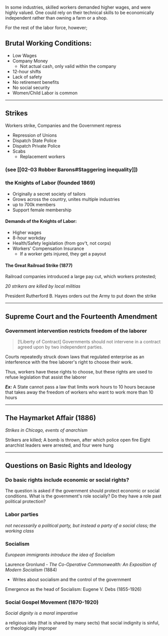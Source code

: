 In some industries, skilled workers demanded higher wages, and were highly valued. One could rely on their technical skills to be economically independent rather than owning a farm or a shop.

For the rest of the labor force, however;

## Brutal Working Conditions:
- Low Wages
- Company Money
	- Not actual cash, only valid within the company
- 12-hour shifts
- Lack of safety
- No retirement benefits
- No social security
- Women/Child Labor is common

---

## Strikes
Workers strike, Companies and the Government repress

- Repression of Unions
- Dispatch State Police
- Dispatch Private Police
- Scabs
	- Replacement workers

### (see [[02-03 Robber Barons#Staggering inequality]])

### the Knights of Labor (founded 1869)
- Originally a secret society of tailors
- Grows across the country, unites multiple industries
- up to 700k members
- Support female membership
#### Demands of the Knights of Labor:
- Higher wages
- 8-hour workday
- Health/Safety legislation (from gov't, not corps)
- Workers' Compensation Insurance
	- If a worker gets injured, they get a payout
#### The Great Railroad Strike (1877)
Railroad companies introduced a large pay cut, which workers protested;

*20 strikers are killed by local militias*

President Rutherford B. Hayes orders out the Army to put down the strike

---

## Supreme Court and the Fourteenth Amendment

### Government intervention restricts freedom of the laborer 
> [!Liberty of Contract]
Governments should not intervene in a contract agreed upon by two independent parties.

Courts repeatedly struck down laws that regulated enterprise as an interference with the free laborer's right to choose their work.

Thus, workers have these rights to choose, but these rights are used to refuse legislation that assist the laborer

***Ex:*** A State cannot pass a law that limits work hours to 10 hours because that takes away the freedom of workers who want to work more than 10 hours

---

## The Haymarket Affair (1886)
*Strikes in Chicago, events of anarchism*

Strikers are killed;
A bomb is thrown, after which police open fire
Eight anarchist leaders were arrested, and four were hung

---

## Questions on Basic Rights and Ideology

### Do basic rights include economic or social rights?

The question is asked if the government should protect economic or social conditions.
What is the government's role socially? Do they have a role past political protection?

### Labor parties

*not necessarily a political party, but instead a party of a social class; the working class*

### Socialism

*European immigrants introduce the idea of Socialism*

Laurence Gronlund - *The Co-Operative Commonwealth: An Exposition of Modern Socialism* (1884)
- Writes about socialism and the control of the government

Emergence as the head of Socialism: Eugene V. Debs (1855-1926)

### Social Gospel Movement (1870-1920)

*Social dignity is a moral imperative*

a religious idea (that is shared by many sects)  that social indignity is sinful, or theologically improper
